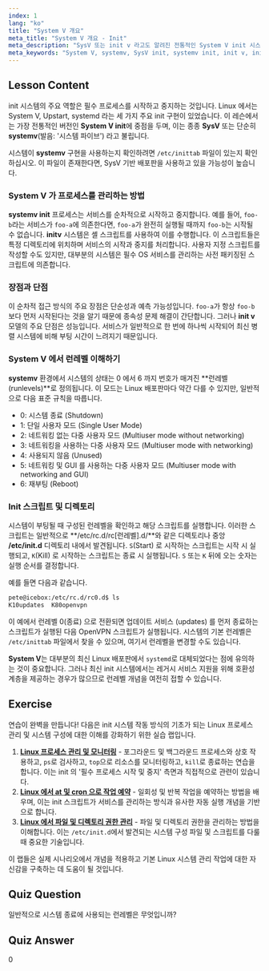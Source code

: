 ```yaml
---
index: 1
lang: "ko"
title: "System V 개요"
meta_title: "System V 개요 - Init"
meta_description: "SysV 또는 init v 라고도 알려진 전통적인 System V init 시스템을 살펴보세요. 이 가이드는 systemv 가 프로세스를 관리하는 방법, 순차적 시작, Linux 에서 런레벨의 역할을 다룹니다. 클래식 initv 프로세스의 기본 사항을 알아보세요."
meta_keywords: "System V, systemv, SysV init, systemv init, init v, initv, Linux 런레벨, init 시스템, 프로세스 관리, Linux 튜토리얼"
---
```


## Lesson Content

init 시스템의 주요 역할은 필수 프로세스를 시작하고 중지하는 것입니다. Linux 에서는 System V, Upstart, systemd 라는 세 가지 주요 init 구현이 있었습니다. 이 레슨에서는 가장 전통적인 버전인 **System V init**에 중점을 두며, 이는 종종 **SysV** 또는 단순히 **systemv**(발음: '시스템 파이브') 라고 불립니다.

시스템이 **systemv** 구현을 사용하는지 확인하려면 `/etc/inittab` 파일이 있는지 확인하십시오. 이 파일이 존재한다면, SysV 기반 배포판을 사용하고 있을 가능성이 높습니다.

### System V 가 프로세스를 관리하는 방법

**systemv init** 프로세스는 서비스를 순차적으로 시작하고 중지합니다. 예를 들어, `foo-b`라는 서비스가 `foo-a`에 의존한다면, `foo-a`가 완전히 실행될 때까지 `foo-b`는 시작될 수 없습니다. **initv** 시스템은 셸 스크립트를 사용하여 이를 수행합니다. 이 스크립트들은 특정 디렉토리에 위치하며 서비스의 시작과 중지를 처리합니다. 사용자 지정 스크립트를 작성할 수도 있지만, 대부분의 시스템은 필수 OS 서비스를 관리하는 사전 패키징된 스크립트에 의존합니다.

### 장점과 단점

이 순차적 접근 방식의 주요 장점은 단순성과 예측 가능성입니다. `foo-a`가 항상 `foo-b`보다 먼저 시작된다는 것을 알기 때문에 종속성 문제 해결이 간단합니다. 그러나 **init v** 모델의 주요 단점은 성능입니다. 서비스가 일반적으로 한 번에 하나씩 시작되어 최신 병렬 시스템에 비해 부팅 시간이 느려지기 때문입니다.

### System V 에서 런레벨 이해하기

**systemv** 환경에서 시스템의 상태는 0 에서 6 까지 번호가 매겨진 **런레벨 (runlevels)**로 정의됩니다. 이 모드는 Linux 배포판마다 약간 다를 수 있지만, 일반적으로 다음 표준 규칙을 따릅니다.

- 0: 시스템 종료 (Shutdown)
- 1: 단일 사용자 모드 (Single User Mode)
- 2: 네트워킹 없는 다중 사용자 모드 (Multiuser mode without networking)
- 3: 네트워킹을 사용하는 다중 사용자 모드 (Multiuser mode with networking)
- 4: 사용되지 않음 (Unused)
- 5: 네트워킹 및 GUI 를 사용하는 다중 사용자 모드 (Multiuser mode with networking and GUI)
- 6: 재부팅 (Reboot)

### Init 스크립트 및 디렉토리

시스템이 부팅될 때 구성된 런레벨을 확인하고 해당 스크립트를 실행합니다. 이러한 스크립트는 일반적으로 **/etc/rc.d/rc[런레벨].d/**와 같은 디렉토리나 중앙 **/etc/init.d** 디렉토리 내에서 발견됩니다. `S`(Start) 로 시작하는 스크립트는 시작 시 실행되고, `K`(Kill) 로 시작하는 스크립트는 종료 시 실행됩니다. `S` 또는 `K` 뒤에 오는 숫자는 실행 순서를 결정합니다.

예를 들면 다음과 같습니다.

```bash
pete@icebox:/etc/rc.d/rc0.d$ ls
K10updates  K80openvpn
```

이 예에서 런레벨 0(종료) 으로 전환되면 업데이트 서비스 (updates) 를 먼저 종료하는 스크립트가 실행된 다음 OpenVPN 스크립트가 실행됩니다. 시스템의 기본 런레벨은 `/etc/inittab` 파일에서 찾을 수 있으며, 여기서 런레벨을 변경할 수도 있습니다.

**System V**는 대부분의 최신 Linux 배포판에서 `systemd`로 대체되었다는 점에 유의하는 것이 중요합니다. 그러나 최신 init 시스템에서는 레거시 서비스 지원을 위해 호환성 계층을 제공하는 경우가 많으므로 런레벨 개념을 여전히 접할 수 있습니다.

## Exercise

연습이 완벽을 만듭니다! 다음은 init 시스템 작동 방식의 기초가 되는 Linux 프로세스 관리 및 시스템 구성에 대한 이해를 강화하기 위한 실습 랩입니다.

1. **[Linux 프로세스 관리 및 모니터링](https://labex.io/ko/labs/comptia-manage-and-monitor-linux-processes-590864)** - 포그라운드 및 백그라운드 프로세스와 상호 작용하고, `ps`로 검사하고, `top`으로 리소스를 모니터링하고, `kill`로 종료하는 연습을 합니다. 이는 init 의 '필수 프로세스 시작 및 중지' 측면과 직접적으로 관련이 있습니다.
2. **[Linux 에서 at 및 cron 으로 작업 예약](https://labex.io/ko/labs/comptia-schedule-tasks-with-at-and-cron-in-linux-590870)** - 일회성 및 반복 작업을 예약하는 방법을 배우며, 이는 init 스크립트가 서비스를 관리하는 방식과 유사한 자동 실행 개념을 기반으로 합니다.
3. **[Linux 에서 파일 및 디렉토리 권한 관리](https://labex.io/ko/labs/comptia-manage-file-and-directory-permissions-in-linux-590844)** - 파일 및 디렉토리 권한을 관리하는 방법을 이해합니다. 이는 `/etc/init.d`에서 발견되는 시스템 구성 파일 및 스크립트를 다룰 때 중요한 기술입니다.

이 랩들은 실제 시나리오에서 개념을 적용하고 기본 Linux 시스템 관리 작업에 대한 자신감을 구축하는 데 도움이 될 것입니다.

## Quiz Question

일반적으로 시스템 종료에 사용되는 런레벨은 무엇입니까?

## Quiz Answer

0
